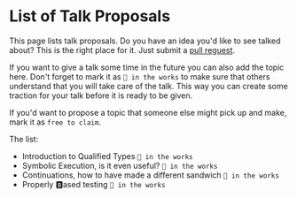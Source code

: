 # List of Talk Proposals

This page lists talk proposals. Do you have an idea you'd like to see talked about? This is the right place for it. Just submit a [pull reguest](https://github.com/lang-talk/meetups/pulls).

If you want to give a talk some time in the future you can also add the topic here.
Don't forget to mark it as `🔧 in the works` to make sure that others understand that you will take care of the talk.
This way you can create some traction for your talk before it is ready to be given.

If you'd want to propose a topic that someone else might pick up and make, mark it as `free to claim`.

The list:

- Introduction to Qualified Types `🔧 in the works`
- Symbolic Execution, is it even useful? `🔧 in the works`
- Continuations, how to have made a different sandwich `🔧 in the works`
- Properly 🅱️ased testing `🔧 in the works`
